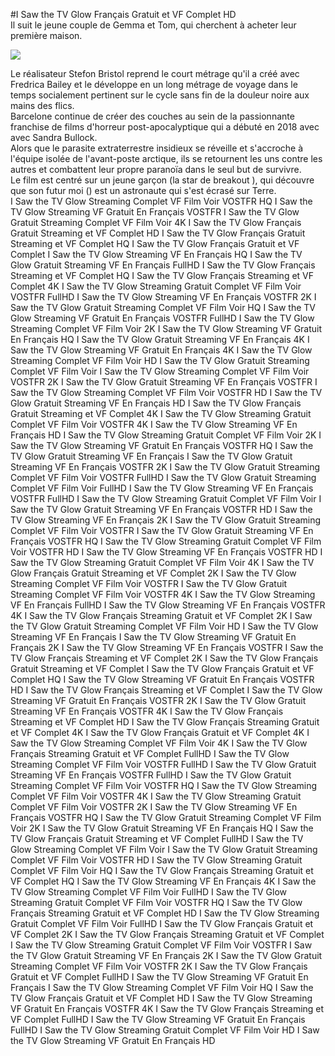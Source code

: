 #I Saw the TV Glow Français Gratuit et VF Complet HD  
Il suit le jeune couple de Gemma et Tom, qui cherchent à acheter leur première maison.  
  
[![](https://i.imgur.com/qSNzIqt.png)](https://movie.rssnews.media/rjrLLLJLl.php)  
  
Le réalisateur Stefon Bristol reprend le court métrage qu'il a créé avec Fredrica Bailey et le développe en un long métrage de voyage dans le temps socialement pertinent sur le cycle sans fin de la douleur noire aux mains des flics.  
 Barcelone continue de créer des couches au sein de la passionnante franchise de films d'horreur post-apocalyptique qui a débuté en 2018 avec  avec Sandra Bullock.  
Alors que le parasite extraterrestre insidieux se réveille et s'accroche à l'équipe isolée de l'avant-poste arctique, ils se retournent les uns contre les autres et combattent leur propre paranoïa dans le seul but de survivre.  
Le film est centré sur un jeune garçon (la star de breakout ), qui découvre que son futur moi () est un astronaute qui s'est écrasé sur Terre.  
I Saw the TV Glow Streaming Complet VF Film Voir VOSTFR HQ
I Saw the TV Glow Streaming VF Gratuit En Français VOSTFR
I Saw the TV Glow Gratuit Streaming Complet VF Film Voir 4K
I Saw the TV Glow Français Gratuit Streaming et VF Complet HD
I Saw the TV Glow Français Gratuit Streaming et VF Complet HQ
I Saw the TV Glow Français Gratuit et VF Complet
I Saw the TV Glow Streaming VF En Français HQ
I Saw the TV Glow Gratuit Streaming VF En Français FullHD
I Saw the TV Glow Français Streaming et VF Complet HQ
I Saw the TV Glow Français Streaming et VF Complet 4K
I Saw the TV Glow Streaming Gratuit Complet VF Film Voir VOSTFR FullHD
I Saw the TV Glow Streaming VF En Français VOSTFR 2K
I Saw the TV Glow Gratuit Streaming Complet VF Film Voir HQ
I Saw the TV Glow Streaming VF Gratuit En Français VOSTFR FullHD
I Saw the TV Glow Streaming Complet VF Film Voir 2K
I Saw the TV Glow Streaming VF Gratuit En Français HQ
I Saw the TV Glow Gratuit Streaming VF En Français 4K
I Saw the TV Glow Streaming VF Gratuit En Français 4K
I Saw the TV Glow Streaming Complet VF Film Voir HD
I Saw the TV Glow Gratuit Streaming Complet VF Film Voir
I Saw the TV Glow Streaming Complet VF Film Voir VOSTFR 2K
I Saw the TV Glow Gratuit Streaming VF En Français VOSTFR
I Saw the TV Glow Streaming Complet VF Film Voir VOSTFR HD
I Saw the TV Glow Gratuit Streaming VF En Français HD
I Saw the TV Glow Français Gratuit Streaming et VF Complet 4K
I Saw the TV Glow Streaming Gratuit Complet VF Film Voir VOSTFR 4K
I Saw the TV Glow Streaming VF En Français HD
I Saw the TV Glow Streaming Gratuit Complet VF Film Voir 2K
I Saw the TV Glow Streaming VF Gratuit En Français VOSTFR HQ
I Saw the TV Glow Gratuit Streaming VF En Français
I Saw the TV Glow Gratuit Streaming VF En Français VOSTFR 2K
I Saw the TV Glow Gratuit Streaming Complet VF Film Voir VOSTFR FullHD
I Saw the TV Glow Gratuit Streaming Complet VF Film Voir FullHD
I Saw the TV Glow Streaming VF En Français VOSTFR FullHD
I Saw the TV Glow Streaming Gratuit Complet VF Film Voir
I Saw the TV Glow Gratuit Streaming VF En Français VOSTFR HD
I Saw the TV Glow Streaming VF En Français 2K
I Saw the TV Glow Gratuit Streaming Complet VF Film Voir VOSTFR
I Saw the TV Glow Gratuit Streaming VF En Français VOSTFR HQ
I Saw the TV Glow Streaming Gratuit Complet VF Film Voir VOSTFR HD
I Saw the TV Glow Streaming VF En Français VOSTFR HD
I Saw the TV Glow Streaming Gratuit Complet VF Film Voir 4K
I Saw the TV Glow Français Gratuit Streaming et VF Complet 2K
I Saw the TV Glow Streaming Complet VF Film Voir VOSTFR
I Saw the TV Glow Gratuit Streaming Complet VF Film Voir VOSTFR 4K
I Saw the TV Glow Streaming VF En Français FullHD
I Saw the TV Glow Streaming VF En Français VOSTFR 4K
I Saw the TV Glow Français Streaming Gratuit et VF Complet 2K
I Saw the TV Glow Gratuit Streaming Complet VF Film Voir HD
I Saw the TV Glow Streaming VF En Français
I Saw the TV Glow Streaming VF Gratuit En Français 2K
I Saw the TV Glow Streaming VF En Français VOSTFR
I Saw the TV Glow Français Streaming et VF Complet 2K
I Saw the TV Glow Français Gratuit Streaming et VF Complet
I Saw the TV Glow Français Gratuit et VF Complet HQ
I Saw the TV Glow Streaming VF Gratuit En Français VOSTFR HD
I Saw the TV Glow Français Streaming et VF Complet
I Saw the TV Glow Streaming VF Gratuit En Français VOSTFR 2K
I Saw the TV Glow Gratuit Streaming VF En Français VOSTFR 4K
I Saw the TV Glow Français Streaming et VF Complet HD
I Saw the TV Glow Français Streaming Gratuit et VF Complet 4K
I Saw the TV Glow Français Gratuit et VF Complet 4K
I Saw the TV Glow Streaming Complet VF Film Voir 4K
I Saw the TV Glow Français Streaming Gratuit et VF Complet FullHD
I Saw the TV Glow Streaming Complet VF Film Voir VOSTFR FullHD
I Saw the TV Glow Gratuit Streaming VF En Français VOSTFR FullHD
I Saw the TV Glow Gratuit Streaming Complet VF Film Voir VOSTFR HQ
I Saw the TV Glow Streaming Complet VF Film Voir VOSTFR 4K
I Saw the TV Glow Streaming Gratuit Complet VF Film Voir VOSTFR 2K
I Saw the TV Glow Streaming VF En Français VOSTFR HQ
I Saw the TV Glow Gratuit Streaming Complet VF Film Voir 2K
I Saw the TV Glow Gratuit Streaming VF En Français HQ
I Saw the TV Glow Français Gratuit Streaming et VF Complet FullHD
I Saw the TV Glow Streaming Complet VF Film Voir
I Saw the TV Glow Gratuit Streaming Complet VF Film Voir VOSTFR HD
I Saw the TV Glow Streaming Gratuit Complet VF Film Voir HQ
I Saw the TV Glow Français Streaming Gratuit et VF Complet HQ
I Saw the TV Glow Streaming VF En Français 4K
I Saw the TV Glow Streaming Complet VF Film Voir FullHD
I Saw the TV Glow Streaming Gratuit Complet VF Film Voir VOSTFR HQ
I Saw the TV Glow Français Streaming Gratuit et VF Complet HD
I Saw the TV Glow Streaming Gratuit Complet VF Film Voir FullHD
I Saw the TV Glow Français Gratuit et VF Complet 2K
I Saw the TV Glow Français Streaming Gratuit et VF Complet
I Saw the TV Glow Streaming Gratuit Complet VF Film Voir VOSTFR
I Saw the TV Glow Gratuit Streaming VF En Français 2K
I Saw the TV Glow Gratuit Streaming Complet VF Film Voir VOSTFR 2K
I Saw the TV Glow Français Gratuit et VF Complet FullHD
I Saw the TV Glow Streaming VF Gratuit En Français
I Saw the TV Glow Streaming Complet VF Film Voir HQ
I Saw the TV Glow Français Gratuit et VF Complet HD
I Saw the TV Glow Streaming VF Gratuit En Français VOSTFR 4K
I Saw the TV Glow Français Streaming et VF Complet FullHD
I Saw the TV Glow Streaming VF Gratuit En Français FullHD
I Saw the TV Glow Streaming Gratuit Complet VF Film Voir HD
I Saw the TV Glow Streaming VF Gratuit En Français HD